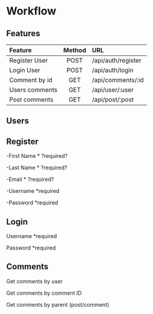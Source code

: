 # Workflow

## Features

| Feature        | Method | URL                |
| :------------- | :----: | :----------------- |
| Register User  |  POST  | /api/auth/register |
| Login User     |  POST  | /api/auth/login    |
| Comment by id  |  GET   | /api/comments/:id  |
| Users comments |  GET   | /api/user/:user    |
| Post comments  |  GET   | /api/post/:post    |

## Users

<!-- --Creation (Date/Time) -->
<!-- --Updated (Date/Time) -->

## Register

-First Name \* ?required?

-Last Name \* ?required?

-Email \* ?required?

-Username \*required

-Password \*required

## Login

Username \*required

Password \*required

## Comments

Get comments by user

Get comments by comment ID

Get comments by parent (post/comment)
